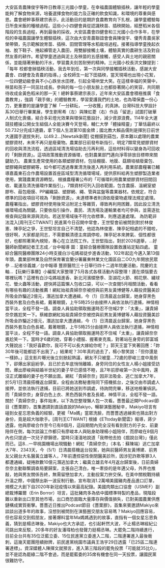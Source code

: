 大安區青農陳俊宇等昨日教導三光國小學童，在幸福農園體驗插秧，讓年輕的學童能夠了解食物來源，培養選擇食物的能力及正確的飲食知識，和環境的尊重與感恩。農會總幹事蔡建宗表示，此活動目的是期許食農教育向下扎根，讓學童體驗每日所食米飯的種植過程。這些小小四健會員從認識秧苗、插秧開始，經歷稻米各個階段的生長過程，再到最後的採收。大安區農會四健會和三光國小合作多年，在學校的幸福農園讓學生體驗插秧，這次由大安青農聯誼會會員陳俊宇、優秀青農吳家榮帶領，先示範解說育苗、插秧、田間管理等水稻栽培過程。接著指導學童挽起衣袖、脫下鞋子、捲起褲管走入農田，用雙腳接觸土壤，體驗真實的農耕生活及對自然友善的耕作。希望學童透過與泥土及秧苗的五感接觸，感受人與土地的親密關係，並能隨著勞動的汗水，學習農夫刻苦耐勞的精神。三光國小校長洪文鍊提到：「每年 校都會辦插秧活動，我去年到任，第一次與同學接觸插秧活動，感謝大安農會、四健會及青農的指導。」全校師生一起下田插秧，當天現場也出現小花絮，一位四健幼級會員不小心跌坐水田裡，引起全場哄堂大笑。在這樣幸福的笑聲中，秧苗和孩子一同茁壯成長。參與的每一位小朋友臉上也都掛著開心的笑容，共同期待收成金黃色稻米的那一天！總幹事蔡建宗表示，近年來大安區農會積極推廣「食農教育」，強調「親手做」的體驗教育，學習愛護我們的土地，也為環保盡一份心力，更重要的是讓學童了解「一分耕耘， 一分收獲」的真諦。台灣科技大學設計系30日舉行畢業展，學生劉宥希（左）與陳虹菱（右）作品「留逝」試圖打破華人制式化喪儀，結合多彩燈光效果與環保花藝設計，減少資源浪費。114年全大運競技體操公開女生組個人全能決賽今天登場，輔仁大學「體操精靈」丁華恬最終以50.732分完成3連霸，拿下個人生涯第10面金牌；國北教大賴品儒則是揮別日前世大運國手選拔失利，以49.2...[Newtalk新聞] 從棚膜到菇包，原本難以處理的農業塑膠資材，未來不再只是廢棄物。農業部日前發布新指引，明定7類常見塑膠資材的回收與清洗流程，透過區域清洗場協助去污再利用，這些材料得以變身為可回收的「剩餘資源」。這項政策推動資源循環，也對農業部門邁向淨零排放目標帶來關鍵助力。 農業生產常使用的各類塑膠資材，包括棚膜、地膜、菇類培植廢棄包、塑膠繩與塑膠網等，如今都可透過專業清洗後進入再利用系統。農業部農糧署已輔導嘉義東石合作農場設置首座區域型清洗循環場域，提供原料給再生塑膠製造業者使用，實踐農業資源轉型。 根據農糧署公布的「可循環利用農業塑膠資材田間回收、載運及清洗循環作業指引」，7類資材可列入回收範圍，包含農膜、溫網室塑膠布、菇包廢膜、PP編織袋、塑膠網、繩、管與盆盤等農業器材。依規定，符合標準的回收項目可視為「剩餘資源」，未達標準者則須依廢棄物處理法規定處理。 農糧署指出，塑膠資材使用後常沾附泥土等雜質，導致再利用困難，因此設立清洗循環場成為關鍵。只要依指引操作，農民、清洗場及運輸業者均可參與，並需逐批檢查與記錄來源與流向。若送至場域後不符允收標準，則應退運處理。 為防範非法混入[周刊王CTWANT] 民進黨今日召開中常會，王世堅會前被問到對於林俊憲、陳亭妃之爭，王世堅坦言自己不清楚，他認為林俊憲、陳亭妃相處的不錯啦，很好啊，大家都是同志，不需要賴清德主席調停啦，陳亭妃本來脾氣、個性都很好，也都照著黨內規矩，專心在立法院工作。王世堅指出，對於2026選舉，...好醫師新聞網記者王志成／台中報導 圖：童綜合醫療團隊設置救護站定點四處。 童綜合醫院醫療團隊24小時支援白沙屯媽祖徒步進香活動，102年起迄今邁入第13個年頭，農業部林業及自然保育署宜蘭分署羅東林業文化園區自二OO九年開放民眾參 ...記者徐義雄／台中報導 豐原醫院三十日舉行四十二週年院慶活動，院慶的主軸…【玩樂行事曆】小編幫大家整理了5月各式各樣活動內容整理！還在煩惱要去哪裡玩嗎？這裡有白沙屯媽祖進香、新北河濱蝶戀季、澎湖花火節、桐花祭、繡球花、螢火蟲等活動，趕快將這篇懶人包收口袋，可以一次查閱5月相關活動，看看有哪些有趣的活動推薦！網紅始祖貴婦奈奈被控與前男友黃博健等人藉投資醫美診所吸金詐騙近2億元，潛逃加拿大遭通緝，今（1）日清晨返台歸案，她身穿黑色西裝外套及白色長裙，戴著眼鏡，上午5時25分由接押人員依法執行逮捕，神情相當平淡，全程不發一語。調查人員協助領取搬運時忍不住喊2字：「太重」，讓貴婦奈奈尷尬笑一下。蔡維歆網紅始祖貴婦奈奈被控與前男友黃博健等人藉投資醫美診所吸金詐騙近2億元，潛逃加拿大遭通緝，今（1）日清晨返台歸案，她身穿黑色西裝外套及白色長裙，戴著眼鏡，上午5時25分由接押人員依法執行逮捕，神情相當平淡，全程不發一語。調查人員協助領取搬運時忍不住喊「太重」，讓貴婦奈奈尷尬笑一下。當時才6歲的她，穿著小禮服、握著麥克風，對著站在身旁的郭富城大聲說出：「我好喜歡你，我可不可以長大嫁給你呢？」郭天王當下笑著回應：「妳30年後可能都認不出我了。」結果呢？30年真的過去了，楊小黎笑說：「但你還是一樣帥。」這支影片曝光後立刻掀起熱議，網友不只被童...72歲的廖峻三度中風倒下，卻爆出家庭紛爭，且已於去年底悄悄離婚，身旁同住的女性友人楊小姐接受訪問，爆出廖峻與結婚半世紀的妻子早已感情不睦，且7年前廖峻第一次中風時，還沒正式離婚的妻子也不願出面。網紅「貴婦奈奈」因非法吸金、逃亡加拿大7年，於5月1日清晨搭機返台歸案，全程由法務秘書陪同下搭機抵台，之後交由市調處人接押，並依法執行逮捕，目前已將她送到市調處，待詢問完畢，移送地檢署偵訊。而「貴婦奈奈」身穿白色上衣、黑色西裝外套及長裙，神情平淡，全程不發一語。關於「貴婦奈奈」事件始末，以下為您整理懶人包一次看。薔薔最近開Podcast節目《薔栗膠》，首集邀請到直話直說的Makiyo，暢聊演藝圈秘辛，Makiyo坦言有碰到女星忘恩負義的經驗，更被「Ma媽」當眾洗臉，而薔薔透過線索也猜出對方身份，竟是超大咖歌手。[周刊王CTWANT] 根據《ETtoday新聞雲》報導，蔣少透露，他與廖峻合作至今已有8個月，這段期間內完全沒有看到對方的子女、前妻陪伴在側，每次談論工作都只有廖峻本人與貼身助理楊小姐陪伴，而廖峻在8個月內也只提過一次兒子廖錦德，當時只淺淺地說道「我帶他去拍《戲說台灣》」僅此而已。這8...一早桃園機場出現騷動！網紅「貴婦奈奈」（本名：蘇陳端）逃亡加拿大7年、2343天，今（5/1）日清晨搭機返台投案，她與前醫師男友黃博建、前男友父親台大名醫黃立雄等人，7年前遭控惡性倒閉醫美診所，因涉犯詐欺等罪3人都遭通緝，疑捲款數10億元潛逃加拿大；繼黃立雄去年4月返台歸案後，日前貴婦奈奈主動聯繫調查局要歸案，主張自己清白，唯一牽掛的是年邁父母，外界也推敲，她與男友關係告終，無需留戀加拿大，主動投案力拚交保。在美中關稅戰持續升溫之際，中國祭出新一波反制行動，宣布取消1.2萬噸美國豬肉產品進口訂單，規模之大創下自2020年新冠疫情以來最高紀錄。美國肉類出口協會（USMEF）副總裁博羅爾（Erin Borror）坦言，這批豬肉多為依中國標準特製的產品，現階段難以重新出口至其他市場，出口商恐面臨大量庫存與價值損失，已對美國農業供應鏈構成實質衝擊。薔薔近日推出Podcast節目《薔栗膠》，首集來賓邀請Makiyo來談談出道多年的故事，沒想到被問到在演藝圈交朋友容易嗎？Makiyo回應容易，但也容易交到假朋友，接著爆料當年Ma媽媽遇到的故事，直指有一個女星忘恩負義，猜到是楊丞琳後，Makiyo也大方承認，也引起軒然大波，不止楊丞琳經紀公司跳出來反駁，20多年的好友潘瑋柏也發聲力挺楊丞琳。大罷免二階持續進行，目前全台共有35位泛藍立委、15位民進黨立委進入二階，二階連署進入最後衝刺，這幾天罷團陸續掀牌，前民進黨桃園市議員王浩宇29日透露「已25區二階連署達標」。資深媒體人陳揮文就預言，進入第三階段的罷免投票「可能就35比0」，並不是認為罷綠二階不會過，而是罷藍委的35席有機會在同一天投票，讓國民黨很難防守。